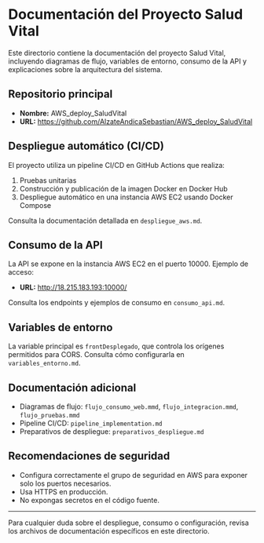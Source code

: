 # Documentación del Proyecto Salud Vital

Este directorio contiene la documentación del proyecto Salud Vital, incluyendo diagramas de flujo, variables de entorno, consumo de la API y explicaciones sobre la arquitectura del sistema.

## Repositorio principal
- **Nombre:** AWS_deploy_SaludVital
- **URL:** https://github.com/AlzateAndicaSebastian/AWS_deploy_SaludVital

## Despliegue automático (CI/CD)
El proyecto utiliza un pipeline CI/CD en GitHub Actions que realiza:
1. Pruebas unitarias
2. Construcción y publicación de la imagen Docker en Docker Hub
3. Despliegue automático en una instancia AWS EC2 usando Docker Compose

Consulta la documentación detallada en `despliegue_aws.md`.

## Consumo de la API
La API se expone en la instancia AWS EC2 en el puerto 10000. Ejemplo de acceso:
- **URL:** http://18.215.183.193:10000/

Consulta los endpoints y ejemplos de consumo en `consumo_api.md`.

## Variables de entorno
La variable principal es `frontDesplegado`, que controla los orígenes permitidos para CORS. Consulta cómo configurarla en `variables_entorno.md`.

## Documentación adicional
- Diagramas de flujo: `flujo_consumo_web.mmd`, `flujo_integracion.mmd`, `flujo_pruebas.mmd`
- Pipeline CI/CD: `pipeline_implementation.md`
- Preparativos de despliegue: `preparativos_despliegue.md`

## Recomendaciones de seguridad
- Configura correctamente el grupo de seguridad en AWS para exponer solo los puertos necesarios.
- Usa HTTPS en producción.
- No expongas secretos en el código fuente.

---
Para cualquier duda sobre el despliegue, consumo o configuración, revisa los archivos de documentación específicos en este directorio.
